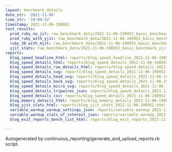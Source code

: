 ```yaml
---
layout: benchmark_details
date_str: '2021-11-06'
time_str: '19:09:52'
timestamp: 2021-11-06-190952
test_results:
  prod_ruby_no_jit: raw_benchmark_data/2021-11-06-190952_basic_benchmark_prod_ruby_no_jit.json
  prod_ruby_with_yjit: raw_benchmark_data/2021-11-06-190952_basic_benchmark_prod_ruby_with_yjit.json
  ruby_30_with_mjit: raw_benchmark_data/2021-11-06-190952_basic_benchmark_ruby_30_with_mjit.json
  yjit_stats: raw_benchmark_data/2021-11-06-190952_basic_benchmark_yjit_stats.json
reports:
  blog_speed_headline_html: reports/blog_speed_headline_2021-11-06-190952.html
  blog_speed_details_html: reports/blog_speed_details_2021-11-06-190952.html
  blog_speed_details_raw_details_html: reports/blog_speed_details_2021-11-06-190952.raw_details.html
  blog_speed_details_svg: reports/blog_speed_details_2021-11-06-190952.svg
  blog_speed_details_head_svg: reports/blog_speed_details_2021-11-06-190952.head.svg
  blog_speed_details_back_svg: reports/blog_speed_details_2021-11-06-190952.back.svg
  blog_speed_details_micro_svg: reports/blog_speed_details_2021-11-06-190952.micro.svg
  blog_speed_details_tripwires_json: reports/blog_speed_details_2021-11-06-190952.tripwires.json
  blog_speed_details_csv: reports/blog_speed_details_2021-11-06-190952.csv
  blog_memory_details_html: reports/blog_memory_details_2021-11-06-190952.html
  blog_yjit_stats_html: reports/blog_yjit_stats_2021-11-06-190952.html
  variable_warmup_warmup_settings_json: reports/variable_warmup_2021-11-06-190952.warmup_settings.json
  variable_warmup_stats_of_interest_json: reports/variable_warmup_2021-11-06-190952.stats_of_interest.json
  blog_exit_reports_bench_list_html: reports/blog_exit_reports_2021-11-06-190952.bench_list.html

---
```

Autogenerated by continuous_reporting/generate_and_upload_reports.rb script.
